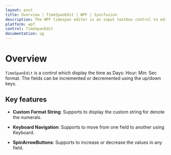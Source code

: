 ```yaml
---
layout: post
title: Overview | TimeSpanEdit | WPF | Syncfusion
description: The WPF timespan editor is an input textbox control to edit the timespan values in your application.
platform: wpf
control: TimeSpanEdit
documentation: ug
---
```


# Overview

`TimeSpanEdit` is a control which display the time as Days: Hour: Min: Sec format. The fields can be incremented or decremented using the up/down keys. 

## Key features

* **Custom Format String**:  Supports to display the custom string for denote the numerals.

* **Keyboard Navigation**: Supports to move from one field to another using Keyboard.

* **SpinArrowButtons**: Supports to increase or decrease the values in any field.
